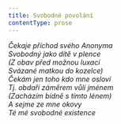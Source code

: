 ```yaml
---
title: Svobodné povolání
contentType: prose
---
```


<section>

_Čekaje příchod svého Anonyma  
Svobodný jako dítě v plence  
(Z obav před možnou luxací  
Svázané matkou do kozelce)  
Čekám jen toho kdo mne osloví  
Tj. obdaří záměrem vůlí jménem  
(Zacházím bídně s tímto lénem)  
A sejme ze mne okovy  
Té mé svobodné existence_

</section>
